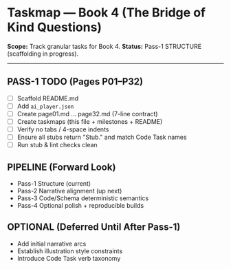 # Taskmap — Book 4 (The Bridge of Kind Questions)

**Scope:** Track granular tasks for Book 4.
**Status:** Pass-1 STRUCTURE (scaffolding in progress).

---

## PASS-1 TODO (Pages P01–P32)
- [ ] Scaffold README.md
- [ ] Add `ai_player.json`
- [ ] Create page01.md … page32.md (7-line contract)
- [ ] Create taskmaps (this file + milestones + README)
- [ ] Verify no tabs / 4-space indents
- [ ] Ensure all stubs return "Stub." and match Code Task names
- [ ] Run stub & lint checks clean

## PIPELINE (Forward Look)
- Pass-1 Structure (current)
- Pass-2 Narrative alignment (up next)
- Pass-3 Code/Schema deterministic semantics
- Pass-4 Optional polish + reproducible builds

## OPTIONAL (Deferred Until After Pass-1)
- Add initial narrative arcs
- Establish illustration style constraints
- Introduce Code Task verb taxonomy

